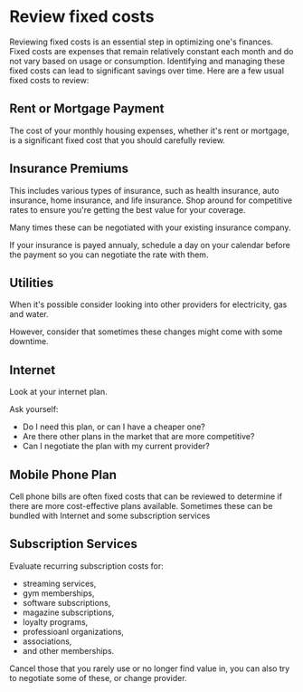 # Review fixed costs

Reviewing fixed costs is an essential step in optimizing one's finances. Fixed costs are expenses that remain relatively constant each month and do not vary based on usage or consumption. Identifying and managing these fixed costs can lead to significant savings over time. Here are a few usual fixed costs to review:

## Rent or Mortgage Payment

The cost of your monthly housing expenses, whether it's rent or mortgage, is a significant fixed cost that you should carefully review.

## Insurance Premiums

This includes various types of insurance, such as health insurance, auto insurance, home insurance, and life insurance. Shop around for competitive rates to ensure you're getting the best value for your coverage.

Many times these can be negotiated with your existing insurance company.

If your insurance is payed annualy, schedule a day on your calendar before the payment so you can negotiate the rate with them.

## Utilities

When it's possible consider looking into other providers for electricity, gas and water.

However, consider that sometimes these changes might come with some downtime.


## Internet

Look at your internet plan.

Ask yourself:
* Do I need this plan, or can I have a cheaper one?
* Are there other plans in the market that are more competitive?
* Can I negotiate the plan with my current provider?

## Mobile Phone Plan

Cell phone bills are often fixed costs that can be reviewed to determine if there are more cost-effective plans available. Sometimes these can be bundled with Internet and some subscription services

## Subscription Services

Evaluate recurring subscription costs for:
* streaming services, 
* gym memberships, 
* software subscriptions,
* magazine subscriptions,
* loyalty programs,
* professioanl organizations,
* associations,
* and other memberships. 

Cancel those that you rarely use or no longer find value in, you can also try to negotiate some of these, or change provider.